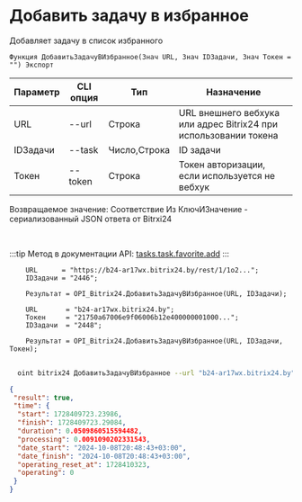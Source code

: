 ﻿---
sidebar_position: 17
---

# Добавить задачу в избранное
 Добавляет задачу в список избранного



`Функция ДобавитьЗадачуВИзбранное(Знач URL, Знач IDЗадачи, Знач Токен = "") Экспорт`

  | Параметр | CLI опция | Тип | Назначение |
  |-|-|-|-|
  | URL | --url | Строка | URL внешнего вебхука или адрес Bitrix24 при использовании токена |
  | IDЗадачи | --task | Число,Строка | ID задачи |
  | Токен | --token | Строка | Токен авторизации, если используется не вебхук |

  
  Возвращаемое значение:   Соответствие Из КлючИЗначение - сериализованный JSON ответа от Bitrxi24

<br/>

:::tip
Метод в документации API: [tasks.task.favorite.add](https://dev.1c-bitrix.ru/rest_help/tasks/task/tasks/tasks_task_favorite_add.php)
:::
<br/>


```bsl title="Пример кода"
    URL      = "https://b24-ar17wx.bitrix24.by/rest/1/1o2...";
    IDЗадачи = "2446";

    Результат = OPI_Bitrix24.ДобавитьЗадачуВИзбранное(URL, IDЗадачи);

    URL       = "b24-ar17wx.bitrix24.by";
    Токен     = "21750a67006e9f06006b12e400000001000...";
    IDЗадачи  = "2448";

    Результат = OPI_Bitrix24.ДобавитьЗадачуВИзбранное(URL, IDЗадачи, Токен);
```



```sh title="Пример команды CLI"
    
  oint bitrix24 ДобавитьЗадачуВИзбранное --url "b24-ar17wx.bitrix24.by" --task "170" --token "b9df7366006e9f06006b12e400000001000..."

```

```json title="Результат"
{
 "result": true,
 "time": {
  "start": 1728409723.23986,
  "finish": 1728409723.29084,
  "duration": 0.0509860515594482,
  "processing": 0.0091090202331543,
  "date_start": "2024-10-08T20:48:43+03:00",
  "date_finish": "2024-10-08T20:48:43+03:00",
  "operating_reset_at": 1728410323,
  "operating": 0
 }
}
```
